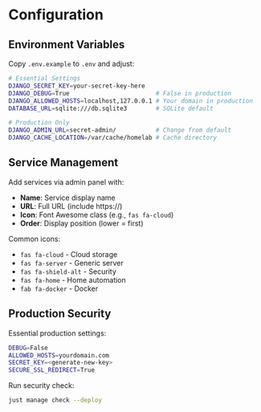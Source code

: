 # Configuration

## Environment Variables

Copy `.env.example` to `.env` and adjust:

```bash
# Essential Settings
DJANGO_SECRET_KEY=your-secret-key-here
DJANGO_DEBUG=True                        # False in production
DJANGO_ALLOWED_HOSTS=localhost,127.0.0.1 # Your domain in production
DATABASE_URL=sqlite:///db.sqlite3        # SQLite default

# Production Only
DJANGO_ADMIN_URL=secret-admin/           # Change from default
DJANGO_CACHE_LOCATION=/var/cache/homelab # Cache directory
```

## Service Management

Add services via admin panel with:
- **Name**: Service display name
- **URL**: Full URL (include https://)
- **Icon**: Font Awesome class (e.g., `fas fa-cloud`)
- **Order**: Display position (lower = first)

Common icons:
- `fas fa-cloud` - Cloud storage
- `fas fa-server` - Generic server
- `fas fa-shield-alt` - Security
- `fas fa-home` - Home automation
- `fab fa-docker` - Docker

## Production Security

Essential production settings:
```bash
DEBUG=False
ALLOWED_HOSTS=yourdomain.com
SECRET_KEY=<generate-new-key>
SECURE_SSL_REDIRECT=True
```

Run security check:
```bash
just manage check --deploy
```